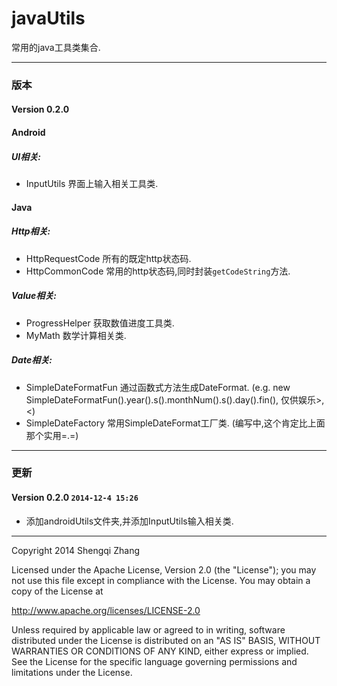javaUtils
=========

常用的java工具类集合.

---

### 版本

#### Version 0.2.0

#### Android

##### UI相关:
* InputUtils 界面上输入相关工具类.

#### Java

#####  Http相关:
* HttpRequestCode 所有的既定http状态码.
* HttpCommonCode 常用的http状态码,同时封装`getCodeString`方法.

#####  Value相关:
* ProgressHelper 获取数值进度工具类.
* MyMath 数学计算相关类.

##### Date相关:
* SimpleDateFormatFun 通过函数式方法生成DateFormat. (e.g. new SimpleDateFormatFun().year().s().monthNum().s().day().fin(), 仅供娱乐>,<)
* SimpleDateFactory 常用SimpleDateFormat工厂类. (编写中,这个肯定比上面那个实用=.=)

---

### 更新

#### Version 0.2.0 `2014-12-4 15:26`
* 添加androidUtils文件夹,并添加InputUtils输入相关类.

---

Copyright 2014 Shengqi Zhang

Licensed under the Apache License, Version 2.0 (the "License");
you may not use this file except in compliance with the License.
You may obtain a copy of the License at

   http://www.apache.org/licenses/LICENSE-2.0

Unless required by applicable law or agreed to in writing, software
distributed under the License is distributed on an "AS IS" BASIS,
WITHOUT WARRANTIES OR CONDITIONS OF ANY KIND, either express or implied.
See the License for the specific language governing permissions and
limitations under the License.
